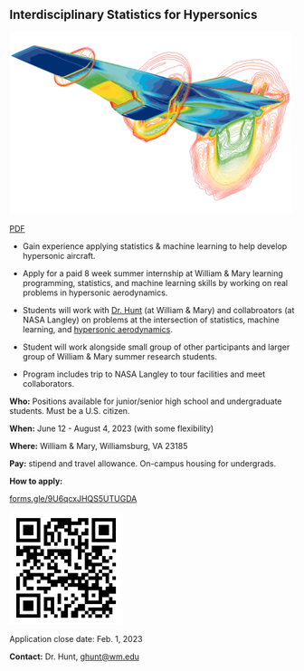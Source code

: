 ## Interdisciplinary Statistics for Hypersonics


<img src="x42" alt="rob" width="500"/>

[PDF](flyer.pdf)

- Gain experience applying statistics & machine learning to help develop
hypersonic aircraft. 

- Apply for a paid 8 week summer internship at William & Mary learning programming, statistics, and machine learning skills by working on real problems in hypersonic aerodynamics.

- Students will work with [Dr. Hunt](https://gjhunt.github.io) (at William & Mary) and collabroators (at NASA Langley) on problems at the intersection of statistics, machine learning, and [hypersonic aerodynamics](https://en.wikipedia.org/wiki/Hypersonic_speed).

- Student will work alongside small group of other participants and larger group of William & Mary summer research students. 

- Program includes trip to NASA Langley to tour facilities and meet collaborators. 

**Who:** Positions available for junior/senior high school and
undergraduate students. Must be a U.S. citizen.

**When:** June 12 - August 4, 2023 (with some flexibility)

**Where:** William & Mary, Williamsburg, VA 23185


**Pay:** stipend and travel allowance. On-campus housing for undergrads.

**How to apply:**

[forms.gle/9U6qcxJHQS5UTUGDA](https://forms.gle/9U6qcxJHQS5UTUGDA)

<img src="qr_app.png" alt="forms.gle/9U6qcxJHQS5UTUGDA" width="200"/>

Application close date: Feb. 1, 2023

**Contact:** Dr. Hunt, ghunt@wm.edu